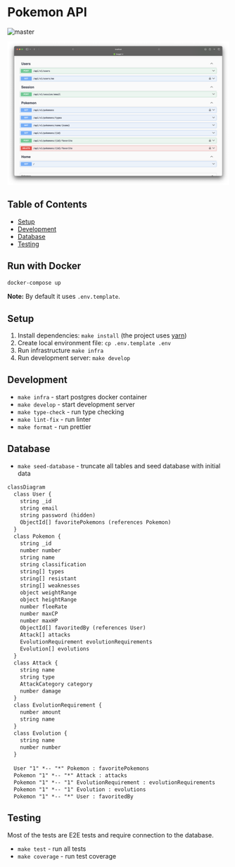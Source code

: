 # Pokemon API

![master](https://github.com/developer239/pokemon-rest-mongo/actions/workflows/api-ci.yml/badge.svg)

![preview](./preview.png)

## Table of Contents

- [Setup](#setup)
- [Development](#development)
- [Database](#database)
- [Testing](#testing)

## Run with Docker

```bash
docker-compose up
```

**Note:** By default it uses `.env.template`.

## Setup

1. Install dependencies: `make install` (the project uses [yarn](https://github.com/yarnpkg))
2. Create local environment file: `cp .env.template .env`
3. Run infrastructure `make infra`
4. Run development server: `make develop`

## Development

- `make infra` - start postgres docker container
- `make develop` - start development server
- `make type-check` - run type checking
- `make lint-fix` - run linter
- `make format` - run prettier

## Database

- `make seed-database` - truncate all tables and seed database with initial data

```mermaid
classDiagram
  class User {
    string _id
    string email
    string password (hidden)
    ObjectId[] favoritePokemons (references Pokemon)
  }
  class Pokemon {
    string _id
    number number
    string name
    string classification
    string[] types
    string[] resistant
    string[] weaknesses
    object weightRange
    object heightRange
    number fleeRate
    number maxCP
    number maxHP
    ObjectId[] favoritedBy (references User)
    Attack[] attacks
    EvolutionRequirement evolutionRequirements
    Evolution[] evolutions
  }
  class Attack {
    string name
    string type
    AttackCategory category
    number damage
  }
  class EvolutionRequirement {
    number amount
    string name
  }
  class Evolution {
    string name
    number number
  }

  User "1" *-- "*" Pokemon : favoritePokemons
  Pokemon "1" *-- "*" Attack : attacks
  Pokemon "1" *-- "1" EvolutionRequirement : evolutionRequirements
  Pokemon "1" *-- "1" Evolution : evolutions
  Pokemon "1" *-- "*" User : favoritedBy
```

## Testing

Most of the tests are E2E tests and require connection to the database.

- `make test` - run all tests
- `make coverage` - run test coverage
